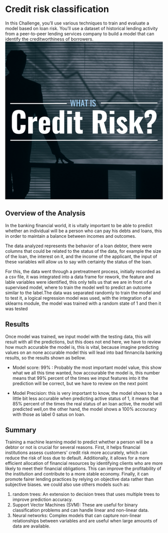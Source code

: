 # Credit risk classification
In this Challenge, you’ll use various techniques to train and evaluate a model based on loan risk. You’ll use a dataset of historical lending activity from a peer-to-peer lending services company to build a model that can identify the creditworthiness of borrowers.
![Alt text](credit-risk.png)

## Overview of the Analysis

In the banking financial world, it is vitally important to be able to predict whether an individual will be a person who can pay his debts and loans, this in order to maintain a balance between incomes and outcomes.

The data analyzed represents the behavior of a loan debtor, there were columns that could be related to the status of the data, for example the size of the loan, the interest on it, and the income of the applicant, the input of these variables will allow us to say with certainty the status of the loan.

For this, the data went through a pretreatment process, initially recorded as a csv file, it was integrated into a data frame for rework, the feature and lable variables were identified, this only tells us that we are in front of a supervised model, where to train the model well to predict an outcome similar to the label.The data was separated randomly to train the model and to test it, a logical regression model was used, with the integration of a sklearns module, the model was trained with a random state of 1 and then it was tested

## Results

Once model was trained, we input model with the testing data, this will result with all the predictions, but this does not end here, we have to review how much accurable the model is, this is vital, because imagine predicting values on an none accurable model this will lead into bad finnancila banking results, so the results shown as bellow. 

* Model score: 99% : Probably the most important model value, this show what we all this time wanted, how accourable the model is, this number means that 99% percent of the times we imput features into it the prediction will be correct, but we have to review on the next point

* Model Precision: this is very important to know, the model shows to be a little bit less accurable when predicting active status of 1, it means that 85% percent of the times the real status of an loan active, the model will predicted well,on the other hand, the model shows a 100% accouracy with those as label 0 satus on loan.




## Summary
Training a machine learning model to predict whether a person will be a debtor or not is crucial for several reasons. First, it helps financial institutions assess customers' credit risk more accurately, which can reduce the risk of loss due to default. Additionally, it allows for a more efficient allocation of financial resources by identifying clients who are more likely to meet their financial obligations. This can improve the profitability of the institution and contribute to a more stable economy. Finally, it can promote fairer lending practices by relying on objective data rather than subjective biases.
we could also use others models such as:
1. random trees: An extension to decision trees that uses multiple trees to improve prediction accuracy.
2. Support Vector Machines (SVM): These are useful for binary classification problems and can handle linear and non-linear data.
3. Neural networks: Complex models that can capture non-linear relationships between variables and are useful when large amounts of data are available.